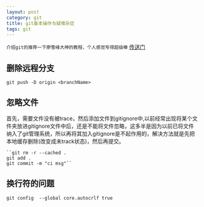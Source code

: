 ```yaml
---
layout: post
category: git	
title: git基本操作与疑难杂症
tags: git
---
```


`介绍git的推荐一下廖雪峰大神的教程，个人感觉写得超级棒`
[传送门](http://www.liaoxuefeng.com/wiki/0013739516305929606dd18361248578c67b8067c8c017b000)

## 删除远程分支		
	git push -D origin <branchName>


## 忽略文件
首先，需要文件没有被trace，然后添加文件到gitignore中,以前经常出现将某个文件夹放进gitignore文件中后，还是不能将文件忽略，这多半是因为以前已将文件纳入了git管理系统，所以再将其加入gitignore是不起作用的，解决方法就是先把本地缓存删除(改变成未track状态)，然后再提交。

  	``git rm -r --cached .
  	git add .
  	git commit -m "ci msg"``

## 换行符的问题
    git config  --global core.autocrlf true